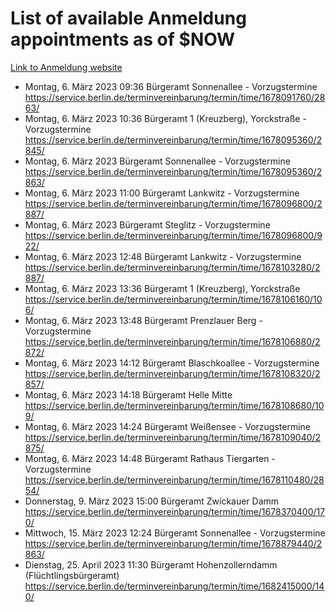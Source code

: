# List of available Anmeldung appointments as of $NOW
[Link to Anmeldung website](https://service.berlin.de/terminvereinbarung/termin/tag.php?termin=1&anliegen[]=120686&dienstleisterlist=122210,122217,327316,122219,327312,122227,327314,122231,327346,122243,327348,122254,122252,329742,122260,329745,122262,329748,122271,327278,122273,327274,122277,327276,330436,122280,327294,122282,327290,122284,327292,122291,327270,122285,327266,122286,327264,122296,327268,150230,329760,122297,327286,122294,327284,122312,329763,122314,329775,122304,327330,122311,327334,122309,327332,317869,122281,327352,122279,329772,122283,122276,327324,122274,327326,122267,329766,122246,327318,122251,327320,122257,327322,122208,327298,122226,327300&herkunft=http%3A%2F%2Fservice.berlin.de%2Fdienstleistung%2F120686%2F)
- Montag, 6. März 2023 09:36 Bürgeramt Sonnenallee - Vorzugstermine https://service.berlin.de/terminvereinbarung/termin/time/1678091760/2863/
- Montag, 6. März 2023 10:36 Bürgeramt 1 (Kreuzberg), Yorckstraße - Vorzugstermine https://service.berlin.de/terminvereinbarung/termin/time/1678095360/2845/
- Montag, 6. März 2023  Bürgeramt Sonnenallee - Vorzugstermine https://service.berlin.de/terminvereinbarung/termin/time/1678095360/2863/
- Montag, 6. März 2023 11:00 Bürgeramt Lankwitz - Vorzugstermine https://service.berlin.de/terminvereinbarung/termin/time/1678096800/2887/
- Montag, 6. März 2023  Bürgeramt Steglitz - Vorzugstermine https://service.berlin.de/terminvereinbarung/termin/time/1678096800/922/
- Montag, 6. März 2023 12:48 Bürgeramt Lankwitz - Vorzugstermine https://service.berlin.de/terminvereinbarung/termin/time/1678103280/2887/
- Montag, 6. März 2023 13:36 Bürgeramt 1 (Kreuzberg), Yorckstraße https://service.berlin.de/terminvereinbarung/termin/time/1678106160/106/
- Montag, 6. März 2023 13:48 Bürgeramt Prenzlauer Berg - Vorzugstermine https://service.berlin.de/terminvereinbarung/termin/time/1678106880/2872/
- Montag, 6. März 2023 14:12 Bürgeramt Blaschkoallee - Vorzugstermine https://service.berlin.de/terminvereinbarung/termin/time/1678108320/2857/
- Montag, 6. März 2023 14:18 Bürgeramt Helle Mitte https://service.berlin.de/terminvereinbarung/termin/time/1678108680/109/
- Montag, 6. März 2023 14:24 Bürgeramt Weißensee - Vorzugstermine https://service.berlin.de/terminvereinbarung/termin/time/1678109040/2875/
- Montag, 6. März 2023 14:48 Bürgeramt Rathaus Tiergarten - Vorzugstermine https://service.berlin.de/terminvereinbarung/termin/time/1678110480/2854/
- Donnerstag, 9. März 2023 15:00 Bürgeramt Zwickauer Damm https://service.berlin.de/terminvereinbarung/termin/time/1678370400/170/
- Mittwoch, 15. März 2023 12:24 Bürgeramt Sonnenallee - Vorzugstermine https://service.berlin.de/terminvereinbarung/termin/time/1678879440/2863/
- Dienstag, 25. April 2023 11:30 Bürgeramt Hohenzollerndamm (Flüchtlingsbürgeramt) https://service.berlin.de/terminvereinbarung/termin/time/1682415000/140/
